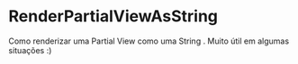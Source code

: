 # RenderPartialViewAsString
Como renderizar uma Partial View como uma String . Muito útil em algumas situações :)


